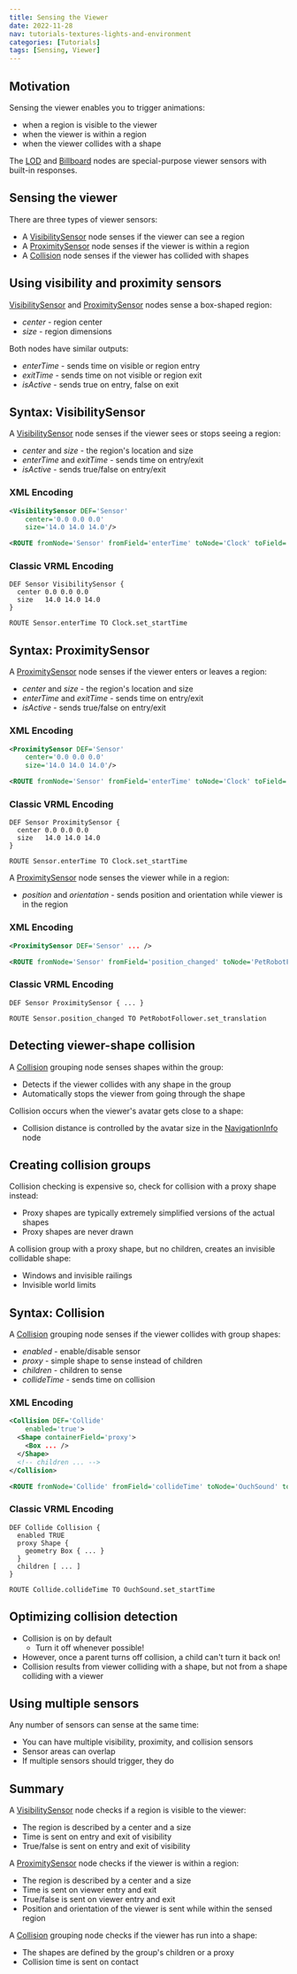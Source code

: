 ```yaml
---
title: Sensing the Viewer
date: 2022-11-28
nav: tutorials-textures-lights-and-environment
categories: [Tutorials]
tags: [Sensing, Viewer]
---
```

## Motivation

Sensing the viewer enables you to trigger animations:

- when a region is visible to the viewer
- when the viewer is within a region
- when the viewer collides with a shape

The [LOD](/x_ite/components/navigation/lod/) and [Billboard](/x_ite/components/navigation/billboard/) nodes are special-purpose viewer sensors with built-in responses.

## Sensing the viewer

There are three types of viewer sensors:

- A [VisibilitySensor](/x_ite/components/environmentalsensor/visibilitysensor/) node senses if the viewer can see a region
- A [ProximitySensor](/x_ite/components/environmentalsensor/proximitysensor/) node senses if the viewer is within a region
- A [Collision](/x_ite/components/navigation/collision/) node senses if the viewer has collided with shapes

## Using visibility and proximity sensors

[VisibilitySensor](/x_ite/components/environmentalsensor/visibilitysensor/) and [ProximitySensor](/x_ite/components/environmentalsensor/proximitysensor/) nodes sense a box-shaped region:

- *center* - region center
- *size* - region dimensions

Both nodes have similar outputs:

- *enterTime* - sends time on visible or region entry
- *exitTime* - sends time on not visible or region exit
- *isActive* - sends true on entry, false on exit

## Syntax: VisibilitySensor

A [VisibilitySensor](/x_ite/components/environmentalsensor/visibilitysensor/) node senses if the viewer sees or stops seeing a region:

- *center* and *size* - the region's location and size
- *enterTime* and *exitTime* - sends time on entry/exit
- *isActive* - sends true/false on entry/exit

### XML Encoding

```xml
<VisibilitySensor DEF='Sensor'
    center='0.0 0.0 0.0'
    size='14.0 14.0 14.0'/>

<ROUTE fromNode='Sensor' fromField='enterTime' toNode='Clock' toField='set_startTime'/>
```

### Classic VRML Encoding

```vrml
DEF Sensor VisibilitySensor {
  center 0.0 0.0 0.0
  size   14.0 14.0 14.0
}

ROUTE Sensor.enterTime TO Clock.set_startTime
```

## Syntax: ProximitySensor

A [ProximitySensor](/x_ite/components/environmentalsensor/proximitysensor/) node senses if the viewer enters or leaves a region:

- *center* and *size* - the region's location and size
- *enterTime* and *exitTime* - sends time on entry/exit
- *isActive* - sends true/false on entry/exit

### XML Encoding

```xml
<ProximitySensor DEF='Sensor'
    center='0.0 0.0 0.0'
    size='14.0 14.0 14.0'/>

<ROUTE fromNode='Sensor' fromField='enterTime' toNode='Clock' toField='set_startTime'/>
```

### Classic VRML Encoding

```vrml
DEF Sensor ProximitySensor {
  center 0.0 0.0 0.0
  size   14.0 14.0 14.0
}

ROUTE Sensor.enterTime TO Clock.set_startTime
```

A [ProximitySensor](/x_ite/components/environmentalsensor/proximitysensor/) node senses the viewer while in a region:

- *position* and *orientation* - sends position and orientation while viewer is in the region

### XML Encoding

```xml
<ProximitySensor DEF='Sensor' ... />

<ROUTE fromNode='Sensor' fromField='position_changed' toNode='PetRobotFollower' toField='set_translation'/>
```

### Classic VRML Encoding

```vrml
DEF Sensor ProximitySensor { ... }

ROUTE Sensor.position_changed TO PetRobotFollower.set_translation
```

## Detecting viewer-shape collision

A [Collision](/x_ite/components/navigation/collision/) grouping node senses shapes within the group:

- Detects if the viewer collides with any shape in the group
- Automatically stops the viewer from going through the shape

Collision occurs when the viewer's avatar gets close to a shape:

- Collision distance is controlled by the avatar size in the [NavigationInfo](/x_ite/components/navigation/navigationinfo/) node

## Creating collision groups

Collision checking is expensive so, check for collision with a proxy shape instead:

- Proxy shapes are typically extremely simplified versions of the actual shapes
- Proxy shapes are never drawn

A collision group with a proxy shape, but no children, creates an invisible collidable shape:

- Windows and invisible railings
- Invisible world limits

## Syntax: Collision

A [Collision](/x_ite/components/navigation/collision/) grouping node senses if the viewer collides with group shapes:

- *enabled* - enable/disable sensor
- *proxy* - simple shape to sense instead of children
- *children* - children to sense
- *collideTime* - sends time on collision

### XML Encoding

```xml
<Collision DEF='Collide'
    enabled='true'>
  <Shape containerField='proxy'>
    <Box ... />
  </Shape>
  <!-- children ... -->
</Collision>

<ROUTE fromNode='Collide' fromField='collideTime' toNode='OuchSound' toField='set_startTime'/>
```

### Classic VRML Encoding

```vrml
DEF Collide Collision {
  enabled TRUE
  proxy Shape {
    geometry Box { ... }
  }
  children [ ... ]
}

ROUTE Collide.collideTime TO OuchSound.set_startTime
```

## Optimizing collision detection

- Collision is on by default
  - Turn it off whenever possible!
- However, once a parent turns off collision, a child can't turn it back on!
- Collision results from viewer colliding with a shape, but not from a shape colliding with a viewer

## Using multiple sensors

Any number of sensors can sense at the same time:

- You can have multiple visibility, proximity, and collision sensors
- Sensor areas can overlap
- If multiple sensors should trigger, they do

## Summary

A [VisibilitySensor](/x_ite/components/environmentalsensor/visibilitysensor/) node checks if a region is visible to the viewer:

- The region is described by a center and a size
- Time is sent on entry and exit of visibility
- True/false is sent on entry and exit of visibility

A [ProximitySensor](/x_ite/components/environmentalsensor/proximitysensor/) node checks if the viewer is within a region:

- The region is described by a center and a size
- Time is sent on viewer entry and exit
- True/false is sent on viewer entry and exit
- Position and orientation of the viewer is sent while within the sensed region

A [Collision](/x_ite/components/navigation/collision/) grouping node checks if the viewer has run into a shape:

- The shapes are defined by the group's children or a proxy
- Collision time is sent on contact
